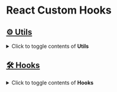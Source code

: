 # React Custom Hooks

## [⚙️ Utils](https://github.com/beom220/react-custom-hooks/tree/main/src/utils)
<details>

  <summary>Click to toggle contents of <strong>Utils</strong></summary>

#### [PhoneNumber Validate](https://github.com/beom220/react-custom-hooks/blob/main/src/utils/phone.ts)
#### [Int From Binary Array](https://github.com/beom220/react-custom-hooks/blob/main/src/utils/binary.md)


</details>

## [️🛠 Hooks](https://github.com/beom220/react-custom-hooks/tree/main/src/hooks)
<details>

  <summary>Click to toggle contents of <strong>Hooks</strong></summary>

#### [usePhoneNumber](https://github.com/beom220/react-custom-hooks/blob/main/src/hooks/usePhoneNumber.ts)


</details>